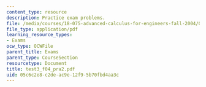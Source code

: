 ```yaml
---
content_type: resource
description: Practice exam problems.
file: /media/courses/18-075-advanced-calculus-for-engineers-fall-2004/05c6c2e8c2deac9e12f95b70fbd4aa3c_test3_f04_pra2.pdf
file_type: application/pdf
learning_resource_types:
- Exams
ocw_type: OCWFile
parent_title: Exams
parent_type: CourseSection
resourcetype: Document
title: test3_f04_pra2.pdf
uid: 05c6c2e8-c2de-ac9e-12f9-5b70fbd4aa3c
---
```

